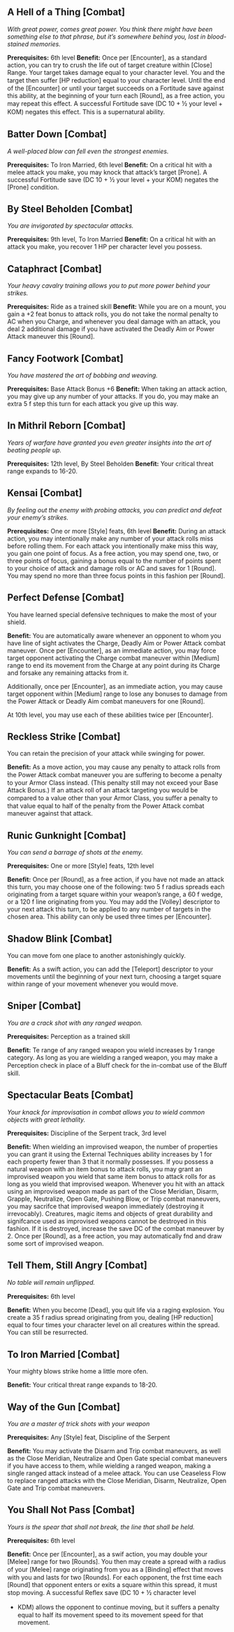## A Hell of a Thing [Combat]

*With great power, comes great power. You think there might have been something else to that phrase, but it’s somewhere behind you, lost in blood-stained memories.*

**Prerequisites:** 6th level
**Benefit:** Once per [Encounter], as a standard action, you can try to crush the life out of target creature within [Close] Range. Your target takes damage equal to your character level. You and the target then suﬀer [HP reduction] equal to your character level. Until the end of the [Encounter] or until your target succeeds on a Fortitude save against this ability, at the beginning of your turn each [Round], as a free action, you may repeat this eﬀect. A successful Fortitude save (DC 10 + ½ your level + KOM) negates this eﬀect. This is a supernatural ability.

## Batter Down [Combat]

*A well-placed blow can fell even the strongest enemies.*

**Prerequisites:** To Iron Married, 6th level
**Benefit:** On a critical hit with a melee attack you make, you may knock that attack’s target [Prone]. A successful Fortitude save (DC 10 + ½ your level + your KOM) negates the [Prone] condition.

## By Steel Beholden [Combat]

*You are invigorated by spectacular attacks.*

**Prerequisites:** 9th level, To Iron Married
**Benefit:** On a critical hit with an attack you make, you recover 1 HP per character level you possess.

## Cataphract [Combat]

*Your heavy cavalry training allows you to put more power behind your strikes.*

**Prerequisites:** Ride as a trained skill
**Benefit:** While you are on a mount, you gain a +2 feat bonus to attack rolls, you do not take the normal penalty to AC when you Charge, and whenever you deal damage with an attack, you deal 2 additional damage if you have activated the Deadly Aim or Power Attack maneuver this [Round]. 

## Fancy Footwork [Combat]

*You have mastered the art of bobbing and weaving.*

**Prerequisites:** Base Attack Bonus +6
**Benefit:** When taking an attack action, you may give up any number of your attacks. If you do, you may make an extra 5 f step this turn for each attack you give up this way.

## In Mithril Reborn [Combat]

*Years of warfare have granted you even greater insights into the art of beating people up.*

**Prerequisites:** 12th level, By Steel Beholden
**Benefit:** Your critical threat range expands to 16-20.

## Kensai [Combat]

*By feeling out the enemy with probing attacks, you can predict and defeat your enemy’s strikes.*

**Prerequisites:** One or more [Style] feats, 6th level
**Benefit:** During an attack action, you may intentionally make any number of your attack rolls miss before rolling them. For each attack you intentionally make miss this way, you gain one point of focus. As a free action, you may spend one, two, or three points of focus, gaining a bonus equal to the number of points spent to your choice of attack and damage rolls or AC and saves for 1 [Round]. You may spend no more than three focus points in this fashion per [Round]. 

## Perfect Defense [Combat]

You have learned special defensive techniques to make the most of your shield.

**Benefit:** You are automatically aware whenever an opponent to whom you have line of sight activates the Charge, Deadly Aim or Power Attack combat maneuver. Once per [Encounter], as an
immediate action, you may force target opponent activating the Charge combat maneuver within [Medium] range to end its movement from the Charge at any point during its Charge and forsake any remaining attacks from it.

Additionally, once per [Encounter], as an immediate action, you may cause target opponent within [Medium] range to lose any bonuses to damage from the Power Attack or Deadly Aim combat maneuvers for one [Round].

At 10th level, you may use each of these abilities twice per [Encounter].

## Reckless Strike [Combat]

You can retain the precision of your attack while swinging for power.

**Benefit:** As a move action, you may cause any penalty to attack rolls from the Power Attack combat
maneuver you are suﬀering to become a penalty
to your Armor Class instead. (This penalty still
may not exceed your Base Attack Bonus.)
If an attack roll of an attack targeting you
would be compared to a value other than your
Armor Class, you suﬀer a penalty to that value
equal to half of the penalty from the Power Attack
combat maneuver against that attack.

## Runic Gunknight [Combat]

*You can send a barrage of shots at the enemy.*

**Prerequisites:** One or more [Style] feats, 12th level

**Benefit:** Once per [Round], as a free action, if you
have not made an attack this turn, you may choose
one of the following: two 5 f radius spreads each
originating from a target square within your weapon’s range, a 60 f wedge, or a 120 f line originating from you. You may add the [Volley] descriptor
to your next attack this turn, to be applied to any
number of targets in the chosen area. This ability
can only be used three times per [Encounter].

## Shadow Blink [Combat]

You can move fom one place to another astonishingly quickly.

**Benefit:** As a swift action, you can add the
[Teleport] descriptor to your movements until
the beginning of your next turn, choosing a target
square within range of your movement whenever
you would move.

## Sniper [Combat]

*You are a crack shot with any ranged weapon.*

**Prerequisites:** Perception as a trained skill

**Benefit:** Te range of any ranged weapon you wield
increases by 1 range category. As long as you
are wielding a ranged weapon, you may make a
Perception check in place of a Bluﬀ check for the
in-combat use of the Bluﬀ skill.

## Spectacular Beats [Combat]

*Your knack for improvisation in combat allows you to wield common objects with great lethality.*

**Prerequisites:** Discipline of the Serpent track, 3rd level

**Benefit:** When wielding an improvised weapon, the
number of properties you can grant it using the
External Techniques ability increases by 1 for each
property fewer than 3 that it normally possesses.
If you possess a natural weapon with an item bonus to attack rolls, you may grant an improvised
weapon you wield that same item bonus to attack
rolls for as long as you wield that improvised
weapon. Whenever you hit with an attack using
an improvised weapon made as part of the Close
Meridian, Disarm, Grapple, Neutralize, Open
Gate, Pushing Blow, or Trip combat maneuvers,
you may sacrifce that improvised weapon immediately (destroying it irrevocably). Creatures,
magic items and objects of great durability and
signifcance used as improvised weapons cannot
be destroyed in this fashion. If it is destroyed, increase the save DC of the combat maneuver by 2.
Once per [Round], as a free action, you may automatically fnd and draw some sort of improvised
weapon.

## Tell Them, Still Angry [Combat]

*No table will remain unﬂipped.*

**Prerequisites:** 6th level

**Benefit:** When you become [Dead], you quit life
via a raging explosion. You create a 35 f radius
spread originating from you, dealing [HP reduction] equal to four times your character level on
all creatures within the spread. You can still be
resurrected.

## To Iron Married [Combat]

Your mighty blows strike home a little more ofen.

**Benefit:** Your critical threat range expands to 18-20.

## Way of the Gun [Combat]

*You are a master of trick shots with your weapon*

**Prerequisites:** Any [Style] feat, Discipline of the Serpent

**Benefit:** You may activate the Disarm and Trip
combat maneuvers, as well as the Close Meridian,
Neutralize and Open Gate special combat maneuvers if you have access to them, while wielding a
ranged weapon, making a single ranged attack instead of a melee attack. You can use Ceaseless Flow
to replace ranged attacks with the Close Meridian,
Disarm, Neutralize, Open Gate and Trip combat
maneuvers.

## You Shall Not Pass [Combat]

*Yours is the spear that shall not break, the line that shall be held.*

**Prerequisites:** 6th level

**Benefit:** Once per [Encounter], as a swif action,
you may double your [Melee] range for two
[Rounds]. You then may create a spread with a radius of your [Melee] range originating from you
as a [Binding] eﬀect that moves with you and lasts for two [Rounds]. For each opponent, the frst
time each [Round] that opponent enters or exits a
square within this spread, it must stop moving. A
successful Reﬂex save (DC 10 + ½ character level
+ KDM) allows the opponent to continue moving,
but it suﬀers a penalty equal to half its movement
speed to its movement speed for that movement.